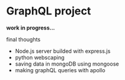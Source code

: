 # GraphQL project
**work in progress...**

final thoughts

- Node.js server builded with express.js
- python webscaping
- saving data in mongoDB using mongoose
- making graphQL queries with apollo 

